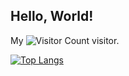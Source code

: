 ## Hello, World!  
My ![Visitor Count](https://profile-counter.glitch.me/lyy1119/count.svg) visitor.  

[![Top Langs](https://github-readme-stats.vercel.app/api/top-langs/?username=lyy1119)](https://github.com/lyy1119/github-readme-stats)  





<!--
**lyy1119/lyy1119** is a ✨ _special_ ✨ repository because its `README.md` (this file) appears on your GitHub profile.

Here are some ideas to get you started:

- 🔭 I’m currently working on ...
- 🌱 I’m currently learning ...
- 👯 I’m looking to collaborate on ...
- 🤔 I’m looking for help with ...
- 💬 Ask me about ...
- 📫 How to reach me: ...
- 😄 Pronouns: ...
- ⚡ Fun fact: ...
-->
